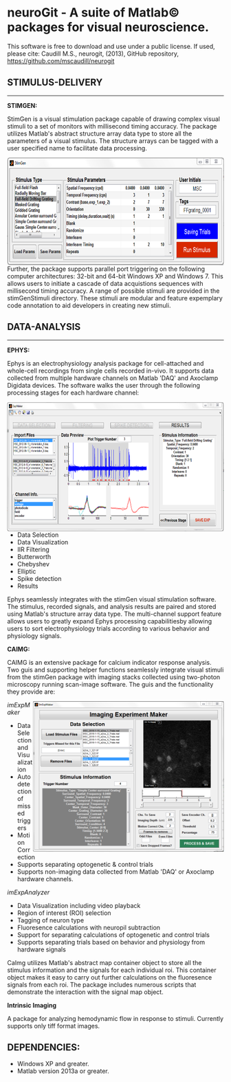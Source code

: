 # neuroGit -  A suite of Matlab© packages for visual neuroscience. 

This software is free to download and use under a public license. If used, please cite: Caudill M.S., neurogit, (2013), GitHub repository, https://github.com/mscaudill/neurogit

## STIMULUS-DELIVERY
______

**STIMGEN:**

StimGen is a visual stimulation package capable of drawing
complex visual stimuli to a set of monitors with millisecond timing
accuracy. The package utilizes Matlab's abstract structure array data type
to store all the parameters of a visual stimulus. The structure arrays can
be tagged with a user specified name to facilitate data processing.

<img src=https://github.com/mscaudill/neuroGit/blob/master/stimulus-delivery/StimGenGui/StimGen.PNG height=250, align="left">

Further, the package supports parallel port triggering on the following computer architectures: 32-bit and 64-bit Windows XP and Windows 7. This allows users to initiate a cascade of data acquistions sequences with millisecond timing accuracy. A range of possible stimuli are provided in the stimGenStimuli directory. These stimuli are modular and feature  expemplary code annotation to aid developers in creating new stimuli.

## DATA-ANALYSIS
_______

**EPHYS:** 

Ephys is an electrophysiology analysis package for cell-attached and 
whole-cell recordings from single cells recorded in-vivo. It supports data 
collected from multiple hardware channels on Matlab 'DAQ' and Axoclamp 
Digidata devices. The software walks the user through the following 
processing stages for each hardware channel:

<img src=https://github.com/mscaudill/neuroGit/blob/master/data-analysis/ePhys/eExpMaker/ephys.PNG height=300, align="right">

- Data Selection
- Data Visualization
- IIR Filtering
 - Butterworth 
 - Chebyshev
 - Elliptic
- Spike detection
- Results

Ephys seamlessly integrates with the stimGen visual stimulation
software. The stimulus, recorded signals, and analysis results are
paired and stored using Matlab's structure array data type.
The multi-channel support feature allows users to greatly expand Ephys
processing capabilitiesby allowing users to sort electrophysiology trials 
according to various behavior and physiology signals.

**CAIMG:** 

CAIMG is an extensive package for calcium indicator response analysis. Two
guis and supporting helper functions seamlessly integrate visual stimuli
from the stimGen package with imaging stacks collected using two-photon
microscopy running scan-image software. The guis and the functionality they
provide are:

<img src = https://github.com/mscaudill/neuroGit/blob/master/data-analysis/CaIMG/ImExpMakerGui/imExpMaker.PNG height = 350, align="right">

*imExpMaker*
- Data Selection and Visualization
- Autodetection of missed triggers
- Motion Correction
- Supports separating optogenetic & control trials
- Supports non-imaging data collected from Matlab 'DAQ' or Axoclamp hardware channels.  

*imExpAnalyzer*
- Data Visualization including video playback
- Region of interest (ROI) selection
- Tagging of neuron type
- Fluoresence calculations with neuropil subtraction
- Support for separating calculations of optogenetic and control trials
- Supports separating trials based on behavior and physiology from hardware
  signals

CaImg utilizes Matlab's abstract map container object to store  all the 
stimulus information and the signals for each individual roi. This container 
object makes it easy to carry out further calculations on the fluoresence 
signals from each roi. The package includes numerous scripts that demonstrate
the interaction with the signal map object.

**Intrinsic Imaging**

A package for analyzing hemodynamic flow in response to stimuli. Currently supports only tiff format images.

## DEPENDENCIES:

- Windows XP and greater.
- Matlab version 2013a or greater.
